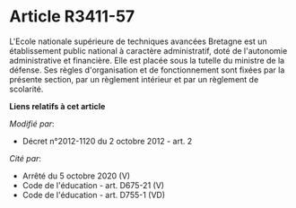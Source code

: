 # Article R3411-57

L'Ecole nationale supérieure de techniques avancées Bretagne est un établissement public national à caractère administratif,
doté de l'autonomie administrative et financière. Elle est placée sous la tutelle du ministre de la défense. Ses règles
d'organisation et de fonctionnement sont fixées par la présente section, par un règlement intérieur et par un règlement de
scolarité.

**Liens relatifs à cet article**

_Modifié par_:

  - Décret n°2012-1120 du 2 octobre 2012 - art. 2

_Cité par_:

  - Arrêté du 5 octobre 2020 (V)
  - Code de l'éducation - art. D675-21 (V)
  - Code de l'éducation - art. D755-1 (VD)
